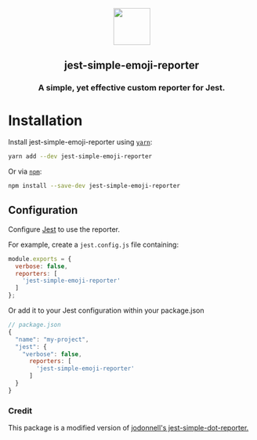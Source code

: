 <div align="center">
  <img src="https://jestjs.io/img/jest.png" height="75" width="75"/>
  <h2 align="center">jest-simple-emoji-reporter</h2>
  <h3 align="center">A simple, yet effective custom reporter for Jest.</h3>
</div>

# Installation

Install jest-simple-emoji-reporter using [`yarn`](https://yarnpkg.com/en/package/jest):

```bash
yarn add --dev jest-simple-emoji-reporter
```

Or via [`npm`](https://www.npmjs.com/):

```bash
npm install --save-dev jest-simple-emoji-reporter
```

## Configuration

Configure [Jest](https://jestjs.io/docs/en/configuration.html) to use the reporter.

For example, create a `jest.config.js` file containing:

```javascript
module.exports = {
  verbose: false,
  reporters: [
    'jest-simple-emoji-reporter'
  ]
};
```

Or add it to your Jest configuration within your package.json

```javascript
// package.json
{
  "name": "my-project",
  "jest": {
    "verbose": false,
      reporters: [
        'jest-simple-emoji-reporter'
      ]
  }
}
```

### Credit

This package is a modified version of [jodonnell's jest-simple-dot-reporter.](https://github.com/jodonnell/jest-simple-dot-reporter)